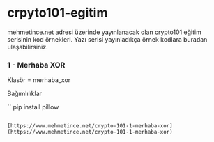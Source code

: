 # crpyto101-egitim
mehmetince.net adresi üzerinde yayınlanacak olan crypto101 eğitim serisinin kod örnekleri. Yazı serisi yayınladıkça örnek kodlara buradan ulaşabilirsiniz.


### 1 - Merhaba XOR
Klasör = merhaba_xor

Bağımlılıklar

``
pip install pillow
```

[https://www.mehmetince.net/crypto-101-1-merhaba-xor](https://www.mehmetince.net/crypto-101-1-merhaba-xor)

